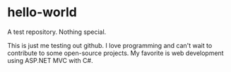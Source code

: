 # hello-world
A test repository. Nothing special.

This is just me testing out github. I love programming and can't wait to contribute to some open-source projects. My favorite is web development using ASP.NET MVC with C#.
